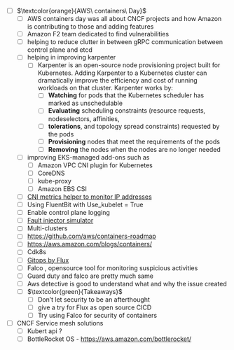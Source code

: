 - [ ] $\textcolor{orange}{AWS\ containers\ Day}$
  - [ ] AWS containers day was all about CNCF projects and how Amazon is contributing to those and adding features 
  - [ ] Amazon F2 team dedicated to find vulnerabilities
  - [ ] helping to reduce clutter in between gRPC communication between control plane and etcd
  - [ ] helping in improving karpenter 
    - [ ] Karpenter is an open-source node provisioning project built for Kubernetes. Adding Karpenter to a Kubernetes cluster can dramatically improve the efficiency and cost of running workloads on that cluster. Karpenter works by:
      - [ ] **Watching** for pods that the Kubernetes scheduler has marked as unschedulable
      - [ ] **Evaluating** scheduling constraints (resource requests, nodeselectors, affinities,
      - [ ] **tolerations**, and topology spread constraints) requested by the pods
      - [ ] **Provisioning** nodes that meet the requirements of the pods
      - [ ] **Removing** the nodes when the nodes are no longer needed
  - [ ] improving EKS-managed add-ons such as
    - [ ] Amazon VPC CNI plugin for Kubernetes
    - [ ] CoreDNS
    - [ ] kube-proxy
    - [ ] Amazon EBS CSI
  - [ ] [CNI metrics helper to monitor IP addresses](https://docs.aws.amazon.com/eks/latest/userguide/cni-metrics-helper.html)
  - [ ] Using FluentBit with Use_kubelet = True
  - [ ] Enable control plane logging
  - [ ] [Fault injector simulator](https://aws.amazon.com/fis/)
  - [ ] Multi-clusters 
  - [ ] https://github.com/aws/containers-roadmap
  - [ ] https://aws.amazon.com/blogs/containers/
  - [ ] Cdk8s
  - [ ] [Gitops by Flux](https://fluxcd.io/)
  - [ ] Falco , opensource tool for monitoring suspicious activities 
  - [ ] Guard duty and falco are pretty much same
  - [ ] Aws detective is good to understand what and why the issue created
  - [ ] $\textcolor{green}{Takeaways}$
    - [ ] Don’t let security to be an afterthought
    - [ ] give  a try for Flux as open source CICD 
    - [ ] Try using Falco for security of containers
- [ ] CNCF Service mesh solutions
  - [ ] Kubert api ?
  - [ ] BottleRocket OS - https://aws.amazon.com/bottlerocket/
